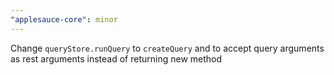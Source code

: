```yaml
---
"applesauce-core": minor
---
```


Change `queryStore.runQuery` to `createQuery` and to accept query arguments as rest arguments instead of returning new method
